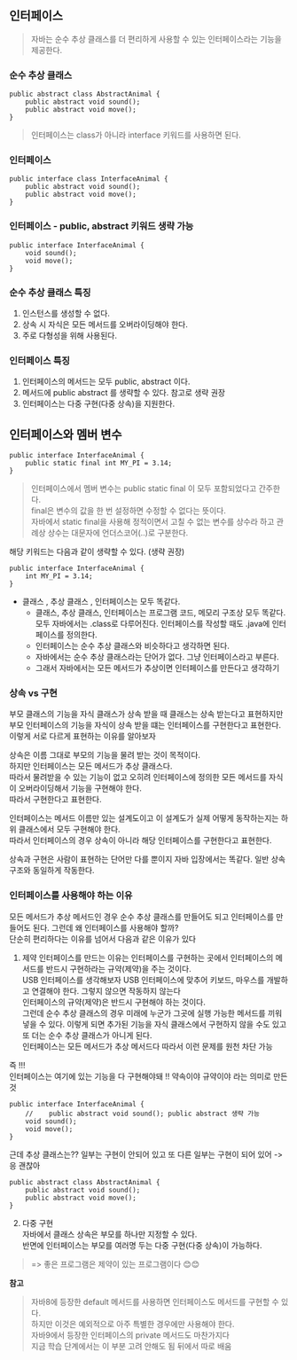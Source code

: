 ## 인터페이스   
> 자바는 순수 추상 클래스를 더 편리하게 사용할 수 있는 인터페이스라는 기능을 제공한다.   

### 순수 추상 클래스   
```
public abstract class AbstractAnimal {
    public abstract void sound();
    public abstract void move();
}
```
> 인터페이스는 class가 아니라 interface 키워드를 사용하면 된다.   

### 인터페이스   
```
public interface class InterfaceAnimal {
    public abstract void sound();
    public abstract void move();
}
```

### 인터페이스 - public, abstract 키워드 생략 가능   
```
public interface InterfaceAnimal {
    void sound();
    void move();
}
```

### 순수 추상 클래스 특징   
1. 인스턴스를 생성할 수 없다.  
2. 상속 시 자식은 모든 메서드를 오버라이딩해야 한다.  
3. 주로 다형성을 위해 사용된다.  

### 인터페이스 특징  
1. 인터페이스의 메서드는 모두 public, abstract 이다.  
2. 메서드에 public abstract 를 생략할 수 있다. 참고로 생략 권장   
3. 인터페이스는 다중 구현(다중 상속)을 지원한다.  

## 인터페이스와 멤버 변수   
```
public interface InterfaceAnimal {  
    public static final int MY_PI = 3.14;  
}
```
> 인터페이스에서 멤버 변수는 public static final 이 모두 포함되었다고 간주한다.  
> final은 변수의 값을 한 번 설정하면 수정할 수 없다는 뜻이다.   
> 자바에서 static final을 사용해 정적이면서 고칠 수 없는 변수를 상수라 하고 관례상 상수는 대문자에 언더스코어(..)로 구분한다.   

해당 키워드는 다음과 같이 생략할 수 있다. (생략 권장)  
```
public interface InterfaceAnimal {
    int MY_PI = 3.14;
}
```

- 클래스 , 추상 클래스 , 인터페이스는 모두 똑같다.   
  - 클래스, 추상 클래스, 인터페이스는 프로그램 코드, 메모리 구조상 모두 똑같다. 모두 자바에서는 .class로 다루어진다. 인터페이스를 작성할 때도 .java에 인터페이스를 정의한다.   
  - 인터페이스는 순수 추상 클래스와 비슷하다고 생각하면 된다.   
  - 자바에서는 순수 추상 클래스라는 단어가 없다. 그냥 인터페이스라고 부른다.   
  - 그래서 자바에서는 모든 메서드가 추상이면 인터페이스를 만든다고 생각하기   

### 상속 vs 구현 
부모 클래스의 기능을 자식 클래스가 상속 받을 때 클래스는 상속 받는다고 표현하지만 부모 인터페이스의 기능을 자식이 상속 받을 떄는 인터페이스를 구현한다고 표현한다.  
이렇게 서로 다르게 표현하는 이유를 알아보자   

상속은 이름 그대로 부모의 기능을 물려 받는 것이 목적이다.  
하지만 인터페이스는 모든 메서드가 추상 클래스다.   
따라서 물려받을 수 있는 기능이 없고 오히려 인터페이스에 정의한 모든 메서드를 자식이 오버라이딩해서 기능을 구현해야 한다.   
따라서 구현한다고 표현한다.   

인터페이스는 메서드 이름만 있는 설계도이고 이 설계도가 실제 어떻게 동작하는지는 하위 클래스에서 모두 구현해야 한다.   
따라서 인터페이스의 경우 상속이 아니라 해당 인터페이스를 구현한다고 표현한다.   

상속과 구현은 사람이 표현하는 단어만 다를 뿐이지 자바 입장에서는 똑같다. 일반 상속 구조와 동일하게 작동한다.   

### 인터페이스를 사용해야 하는 이유   
모든 메서드가 추상 메서드인 경우 순수 추상 클래스를 만들어도 되고 인터페이스를 만들어도 된다. 그런데 왜 인터페이스를 사용해야 할까?  
단순히 편리하다는 이유를 넘어서 다음과 같은 이유가 있다   

1. 제약 
인터페이스를 만드는 이유는 인터페이스를 구현하는 곳에서 인터페이스의 메서드를 반드시 구현하라는 규약(제약)을 주는 것이다.  
USB 인터페이스를 생각해보자 USB 인터페이스에 맞추어 키보드, 마우스를 개발하고 연결해야 한다. 그렇지 않으면 작동하지 않는다  
인터페이스의 규약(제약)은 반드시 구현해야 하는 것이다.   
그런데 순수 추상 클래스의 경우 미래에 누군가 그곳에 실행 가능한 메서드를 끼워넣을 수 있다. 이렇게 되면 추가된 기능을 자식 클래스에서 구현하지 않을 수도 있고   
또 더는 순수 추상 클래스가 아니게 된다.   
인터페이스는 모든 메서드가 추상 메서드다 따라서 이런 문제를 원천 차단 가능   

즉 !!!  
인터페이스는 여기에 있는 기능을 다 구현해야돼 !! 약속이야 규약이야 라는 의미로 만든 것  
```
public interface InterfaceAnimal {
    //    public abstract void sound(); public abstract 생략 가능
    void sound();
    void move();
}
```

근데 추상 클래스는?? 일부는 구현이 안되어 있고 또 다른 일부는 구현이 되어 있어 -> 응 괜찮아   
```
public abstract class AbstractAnimal {
    public abstract void sound();
    public abstract void move();
}
```

2. 다중 구현  
자바에서 클래스 상속은 부모를 하나만 지정할 수 있다.  
반면에 인터페이스는 부모를 여러명 두는 다중 구현(다중 상속)이 가능하다.   

> => 좋은 프로그램은 제약이 있는 프로그램이다 😊😊


**참고**  
> 자바8에 등장한 default 메서드를 사용하면 인터페이스도 메서드를 구현할 수 있다.  
> 하지만 이것은 예외적으로 아주 특별한 경우에만 사용해야 한다.  
> 자바9에서 등장한 인터페이스의 private 메서드도 마찬가지다   
> 지금 학습 단계에서는 이 부분 고려 안해도 됨 뒤에서 따로 배움   
